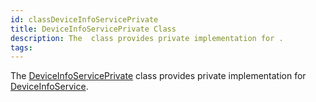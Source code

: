 ```yaml
---
id: classDeviceInfoServicePrivate
title: DeviceInfoServicePrivate Class
description: The  class provides private implementation for .
tags:
---
```

The [DeviceInfoServicePrivate](classDeviceInfoServicePrivate) class provides private implementation for [DeviceInfoService](classDeviceInfoService).
